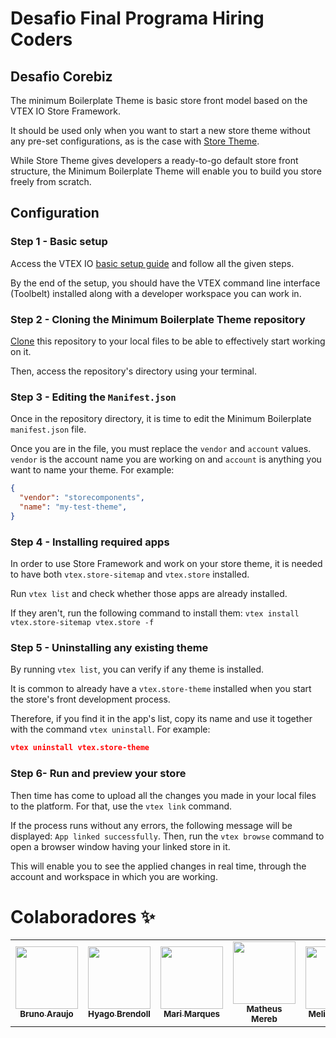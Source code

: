 # Desafio Final Programa Hiring Coders
## Desafio Corebiz


The minimum Boilerplate Theme is basic store front model based on the VTEX IO Store Framework.

It should be used only when you want to start a new store theme without any pre-set configurations, as is the case with [Store Theme](https://github.com/vtex-apps/store-theme). 

While Store Theme gives developers a ready-to-go default store front structure, the Minimum Boilerplate Theme will enable you to build you store freely from scratch.

## Configuration

### Step 1 -  Basic setup

Access the VTEX IO [basic setup guide](https://vtex.io/docs/getting-started/build-stores-with-store-framework/1) and follow all the given steps. 

By the end of the setup, you should have the VTEX command line interface (Toolbelt) installed along with a developer workspace you can work in.

### Step 2 - Cloning the Minimum Boilerplate Theme repository

[Clone](https://help.github.com/en/github/creating-cloning-and-archiving-repositories/cloning-a-repository) this repository to your local files to be able to effectively start working on it.

Then, access the repository's directory using your terminal. 

### Step 3 - Editing the `Manifest.json`

Once in the repository directory, it is time to edit the Minimum Boilerplate `manifest.json` file. 

Once you are in the file, you must replace the `vendor` and `account` values. `vendor` is the account name you are working on and `account` is anything you want to name your theme. For example:

```json
{
  "vendor": "storecomponents",
  "name": "my-test-theme",
}
```

### Step 4 -  Installing required apps

In order to use Store Framework and work on your store theme, it is needed to have both `vtex.store-sitemap` and `vtex.store` installed.

Run  `vtex list`  and check whether those apps are already installed. 

If they aren't, run the following command to install them: `vtex install vtex.store-sitemap vtex.store -f`

### Step 5 -  Uninstalling any existing theme

By running `vtex list`,  you can verify if any theme is installed.

It is common to already have a `vtex.store-theme`  installed when you start the store's front development process. 

Therefore, if you find it in the app's list, copy its name and use it together with the command `vtex uninstall`. For example:

```json
vtex uninstall vtex.store-theme
```

### Step 6- Run and preview your store

Then time has come to upload all the changes you made in your local files to the platform. For that, use the `vtex link` command. 

If the process runs without any errors, the following message will be displayed: `App linked successfully`. Then, run the `vtex browse` command to open a browser window having your linked store in it.

This will enable you to see the applied changes in real time, through the account and workspace in which you are working.

# Colaboradores ✨
<table>
  <tr>
    <td align="center"><a href="https://github.com/brunotda"><img src="https://avatars0.githubusercontent.com/u/15007670?v=4" width="100px;" alt=""/><br /><sub><b>Bruno Araujo</b></sub></a></td>
    <td align="center"><a href="https://github.com/brendoll"><img src="https://avatars0.githubusercontent.com/u/5557733?v=4" width="100px;" alt=""/><br /><sub><b>Hyago Brendoll</b></sub></a></td>
    <td align="center"><a href="https://github.com/marim77"><img src="https://avatars0.githubusercontent.com/u/87247438?v=4" width="100px;" alt=""/><br /><sub><b>Mari Marques</b></sub></a></td>
    <td align="center"><a href="https://github.com/matheusmereb"><img src="https://avatars0.githubusercontent.com/u/79163839?v=4" width="100px;" alt=""/><br /><sub><b>Matheus Mereb</b></sub></a></td>
    <td align="center"><a href="https://github.com/melissareboucas"><img src="https://avatars0.githubusercontent.com/u/86539553?v=4" width="100px;" alt=""/><br /><sub><b>Melissa Viana</b></sub></a></td>
     <td align="center"><a href="https://github.com/sergiofdf"><img src="https://avatars0.githubusercontent.com/u/84455399?v=4" width="100px;" alt=""/><br /><sub><b>Sérgio Filho</b></sub></a></td>
    <td align="center"><a href="https://github.com/kyothiago"><img src="https://avatars0.githubusercontent.com/u/20112201?v=4" width="100px;" alt=""/><br /><sub><b>Thiago Almeida</b></sub></a></td>
    <td align="center"><a href="https://github.com/vanzacher"><img src="https://avatars0.githubusercontent.com/u/60407938?v=4" width="100px;" alt=""/><br /><sub><b>Vanderlei Zacher</b></sub></a></td>
    <td align="center"><a href="https://github.com/VanessaOrmonde"><img src="https://avatars0.githubusercontent.com/u/74844964?v=4" width="100px;" alt=""/><br /><sub><b>Vanessa Ormonde</b></sub></a></td>
    <td align="center"><a href="https://github.com/willamys"><img src="https://avatars0.githubusercontent.com/u/1679148?v=4" width="100px;" alt=""/><br /><sub><b>Willamys Araújo</b></sub></a></td>
  </tr>
</table>